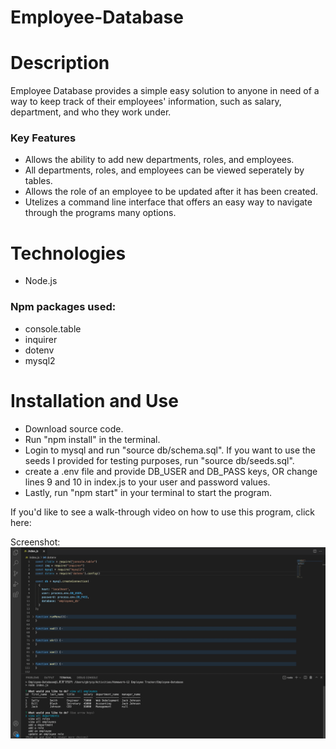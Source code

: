 # Employee-Database

# Description
Employee Database provides a simple easy solution to anyone in need of a way to keep track of their employees' information, 
such as salary, department, and who they work under.

### Key Features
* Allows the ability to add new departments, roles, and employees. 
* All departments, roles, and employees can be viewed seperately by tables. 
* Allows the role of an employee to be updated after it has been created.
* Utelizes a command line interface that offers an easy way to navigate through the programs many options.

# Technologies
* Node.js

### Npm packages used:
* console.table
* inquirer
* dotenv
* mysql2

# Installation and Use
* Download source code.
* Run "npm install" in the terminal.
* Login to mysql and run "source db/schema.sql". If you want to use the seeds I provided for testing purposes, run "source db/seeds.sql".
* create a .env file and provide DB_USER and DB_PASS keys, OR change lines 9 and 10 in index.js to your user and password values.
* Lastly, run "npm start" in your terminal to start the program.

If you'd like to see a walk-through video on how to use this program, click here: 

Screenshot:  
<img src="./assets/images/Screenshot.png">
